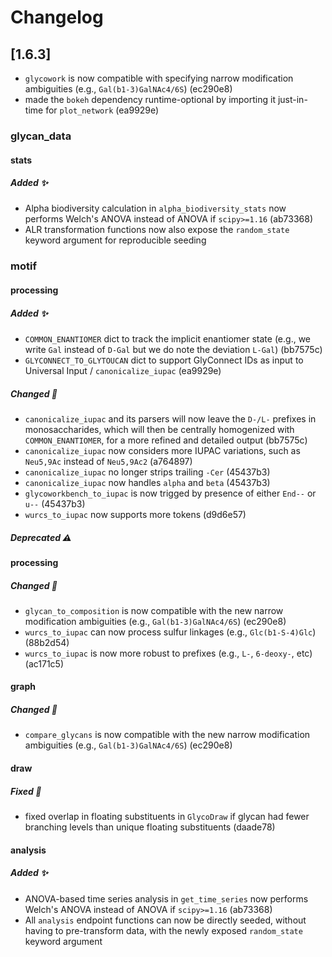 # Changelog

## [1.6.3]
- `glycowork` is now compatible with specifying narrow modification ambiguities (e.g., `Gal(b1-3)GalNAc4/6S`) (ec290e8)
- made the `bokeh` dependency runtime-optional by importing it just-in-time for `plot_network` (ea9929e)

### glycan_data
#### stats
##### Added ✨
- Alpha biodiversity calculation in `alpha_biodiversity_stats` now performs Welch's ANOVA instead of ANOVA if `scipy>=1.16` (ab73368)
- ALR transformation functions now also expose the `random_state` keyword argument for reproducible seeding

### motif
#### processing
##### Added ✨
- `COMMON_ENANTIOMER` dict to track the implicit enantiomer state (e.g., we write `Gal` instead of `D-Gal` but we do note the deviation `L-Gal`) (bb7575c)
- `GLYCONNECT_TO_GLYTOUCAN` dict to support GlyConnect IDs as input to Universal Input / `canonicalize_iupac` (ea9929e)

##### Changed 🔄
- `canonicalize_iupac` and its parsers will now leave the `D-/L-` prefixes in monosaccharides, which will then be centrally homogenized with `COMMON_ENANTIOMER`, for a more refined and detailed output (bb7575c)
- `canonicalize_iupac` now considers more IUPAC variations, such as `Neu5,9Ac` instead of `Neu5,9Ac2` (a764897)
- `canonicalize_iupac` no longer strips trailing `-Cer` (45437b3)
- `canonicalize_iupac` now handles `alpha` and `beta` (45437b3)
- `glycoworkbench_to_iupac` is now trigged by presence of either `End--` or `u--` (45437b3)
- `wurcs_to_iupac` now supports more tokens (d9d6e57)

##### Deprecated ⚠️

#### processing
##### Changed 🔄
- `glycan_to_composition` is now compatible with the new narrow modification ambiguities (e.g., `Gal(b1-3)GalNAc4/6S`) (ec290e8)
- `wurcs_to_iupac` can now process sulfur linkages (e.g., `Glc(b1-S-4)Glc`) (88b2d54)
- `wurcs_to_iupac` is now more robust to prefixes (e.g., `L-`, `6-deoxy-`, etc) (ac171c5)

#### graph
##### Changed 🔄
- `compare_glycans` is now compatible with the new narrow modification ambiguities (e.g., `Gal(b1-3)GalNAc4/6S`) (ec290e8)

#### draw
##### Fixed 🐛
- fixed overlap in floating substituents in `GlycoDraw` if glycan had fewer branching levels than unique floating substituents (daade78)

#### analysis
##### Added ✨
- ANOVA-based time series analysis in `get_time_series` now performs Welch's ANOVA instead of ANOVA if `scipy>=1.16` (ab73368)
- All `analysis` endpoint functions can now be directly seeded, without having to pre-transform data, with the newly exposed `random_state` keyword argument